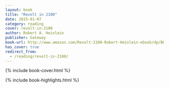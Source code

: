 ```yaml
---
layout: book
title: "Revolt in 2100"
date: 2015-01-07
category: reading
cover: revolt-in-2100
author: Robert A. Heinlein
publisher: Gateway
book-url: http://www.amazon.com/Revolt-2100-Robert-Heinlein-ebook/dp/B00QFLKOKY/
has_cover: true
redirect_from:
  - /reading/revolt-in-2100/
---
```

{% include book-cover.html %}

{% include book-highlights.html %}
